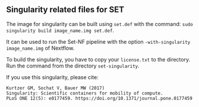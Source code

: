 Singularity related files for SET
-------------------------------------------

The image for singularity can be built using `set.def` with the command:
`sudo singularity build image_name.img set.def`.

It can be used to run the Set-NF pipeline with the option
`-with-singularity image_name.img` of Nextflow.

To build the singularity, you have to copy your `license.txt` to the directory.
Run the command from the directory `set-singularity`.

If you use this singularity, please cite:

```
Kurtzer GM, Sochat V, Bauer MW (2017)
Singularity: Scientific containers for mobility of compute.
PLoS ONE 12(5): e0177459. https://doi.org/10.1371/journal.pone.0177459
```
